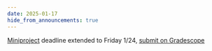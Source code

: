 ```yaml
---
date: 2025-01-17
hide_from_announcements: true
---
```

[Miniproject](/project) deadline extended to Friday 1/24, [submit on Gradescope](https://www.gradescope.com/courses/931575/assignments/5608999/submissions)
